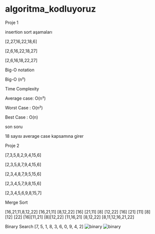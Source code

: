 # algoritma_kodluyoruz
Proje 1

insertion sort aşamaları

[2,27,16,22,18,6]

[2,6,16,22,18,27]

[2,6,16,18,22,27]

Big-O notation

Big-O (n²)

Time Complexity

Average case: O(n²)

Worst Case : O(n²)

Best Case : O(n)

son soru

18 sayısı average case kapsamına girer

Proje 2

[7,3,5,8,2,9,4,15,6]

[2,3,5,8,7,9,4,15,6]

[2,3,4,8,7,9,5,15,6]

[2,3,4,5,7,9,8,15,6]

[2,3,4,5,6,9,8,15,7]

Merge Sort

[16,21,11,8,12,22]
[16,21,11] [8,12,22]
[16] [21,11] [8] [12,22]
[16] [21] [11] [8] [12] [22]
[16][11,21] [8][12,22]
[11,16,21] [8,12,22]
[8,11,12,16,21,22]

Binary Search
[7, 5, 1, 8, 3, 6, 0, 9, 4, 2]
![binary](https://user-images.githubusercontent.com/87219893/190627652-3868d4dd-134c-410b-b42c-f48fe1ee9615.png)
![binary](https://user-images.githubusercontent.com/87219893/190627719-14066cb1-4316-4117-98cc-c02974005786.png)

